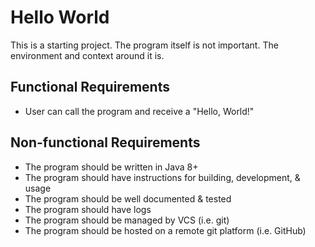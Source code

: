 # Hello World
This is a starting project. The program itself is not important. The environment and context around it is.

## Functional Requirements
- User can call the program and receive a "Hello, World!"

## Non-functional Requirements
- The program should be written in Java 8+
- The program should have instructions for building, development, & usage
- The program should be well documented & tested
- The program should have logs
- The program should be managed by VCS (i.e. git)
- The program should be hosted on a remote git platform (i.e. GitHub)

